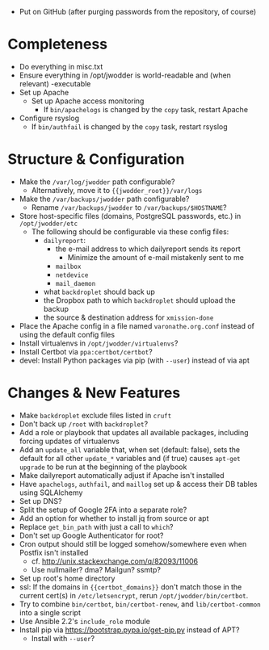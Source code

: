 - Put on GitHub (after purging passwords from the repository, of course)

Completeness
============
- Do everything in misc.txt
- Ensure everything in /opt/jwodder is world-readable and (when relevant)
  -executable
- Set up Apache
    - Set up Apache access monitoring
        - If `bin/apachelogs` is changed by the `copy` task, restart Apache
- Configure rsyslog
    - If `bin/authfail` is changed by the `copy` task, restart rsyslog

Structure & Configuration
=========================
- Make the `/var/log/jwodder` path configurable?
    - Alternatively, move it to `{{jwodder_root}}/var/logs`
- Make the `/var/backups/jwodder` path configurable?
    - Rename `/var/backups/jwodder` to `/var/backups/$HOSTNAME`?
- Store host-specific files (domains, PostgreSQL passwords, etc.) in
  `/opt/jwodder/etc`
    - The following should be configurable via these config files:
        - `dailyreport`:
            - the e-mail address to which dailyreport sends its report
                - Minimize the amount of e-mail mistakenly sent to me
            - `mailbox`
            - `netdevice`
            - `mail_daemon`
        - what `backdroplet` should back up
        - the Dropbox path to which `backdroplet` should upload the backup
        - the source & destination address for `xmission-done`
- Place the Apache config in a file named `varonathe.org.conf` instead of using
  the default config files
- Install virtualenvs in `/opt/jwodder/virtualenvs`?
- Install Certbot via `ppa:certbot/certbot`?
- devel: Install Python packages via pip (with `--user`) instead of via apt

Changes & New Features
======================
- Make `backdroplet` exclude files listed in `cruft`
- Don't back up `/root` with `backdroplet`?
- Add a role or playbook that updates all available packages, including forcing
  updates of virtualenvs
- Add an `update_all` variable that, when set (default: false), sets the
  default for all other `update_*` variables and (if true) causes `apt-get
  upgrade` to be run at the beginning of the playbook
- Make dailyreport automatically adjust if Apache isn't installed
- Have `apachelogs`, `authfail`, and `maillog` set up & access their DB tables
  using SQLAlchemy
- Set up DNS?
- Split the setup of Google 2FA into a separate role?
- Add an option for whether to install jq from source or apt
- Replace `get_bin_path` with just a call to `which`?
- Don't set up Google Authenticator for root?
- Cron output should still be logged somehow/somewhere even when Postfix isn't
  installed
    - cf. <http://unix.stackexchange.com/q/82093/11006>
    - Use nullmailer? dma? Mailgun? ssmtp?
- Set up root's home directory
- ssl: If the domains in `{{certbot_domains}}` don't match those in the current
  cert(s) in `/etc/letsencrypt`, rerun `/opt/jwodder/bin/certbot`.
- Try to combine `bin/certbot`, `bin/certbot-renew`, and `lib/certbot-common`
  into a single script
- Use Ansible 2.2's `include_role` module
- Install pip via <https://bootstrap.pypa.io/get-pip.py> instead of APT?
    - Install with `--user`?
